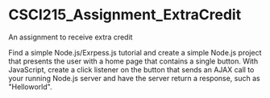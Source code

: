 # CSCI215_Assignment_ExtraCredit
An assignment to receive extra credit

Find a simple Node.js/Exrpess.js tutorial and create a simple Node.js project that presents the user with a home page that contains a single button. With JavaScript, create a click listener on the button that sends an AJAX call to your running Node.js server and have the server return a response, such as "Helloworld".
